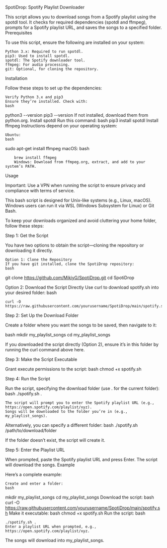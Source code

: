 SpotiDrop: Spotify Playlist Downloader

This script allows you to download songs from a Spotify playlist using the spotdl tool. It checks for required dependencies (spotdl and ffmpeg), prompts for a Spotify playlist URL, and saves the songs to a specified folder.
Prerequisites

To use this script, ensure the following are installed on your system:

    Python 3.x: Required to run spotdl.
    pip3: Used to install spotdl.
    spotdl: The Spotify downloader tool.
    ffmpeg: For audio processing.
    git: Optional, for cloning the repository.

Installation

Follow these steps to set up the dependencies:

    Verify Python 3.x and pip3
    Ensure they’re installed. Check with:
    bash

python3 --version
pip3 --version
If not installed, download them from python.org.
Install spotdl
Run this command:
bash
pip3 install spotdl
Install ffmpeg
Instructions depend on your operating system:

    Ubuntu:
    bash

sudo apt-get install ffmpeg
macOS:
bash

        brew install ffmpeg
        Windows: Download from ffmpeg.org, extract, and add to your system’s PATH.

Usage

Important: Use a VPN when running the script to ensure privacy and compliance with terms of service.

This bash script is designed for Unix-like systems (e.g., Linux, macOS). Windows users can run it via WSL (Windows Subsystem for Linux) or Git Bash.

To keep your downloads organized and avoid cluttering your home folder, follow these steps:

Step 1: Get the Script

You have two options to obtain the script—cloning the repository or downloading it directly.

    Option 1: Clone the Repository
    If you have git installed, clone the SpotiDrop repository:
    bash

git clone https://github.com/MikiyG/SpotiDrop.git
cd SpotiDrop

Option 2: Download the Script Directly
Use curl to download spotify.sh into your desired folder:
bash

    curl -O https://raw.githubusercontent.com/yourusername/SpotiDrop/main/spotify.sh

Step 2: Set Up the Download Folder

Create a folder where you want the songs to be saved, then navigate to it:

bash
mkdir my_playlist_songs
cd my_playlist_songs

If you downloaded the script directly (Option 2), ensure it’s in this folder by running the curl command above here.

Step 3: Make the Script Executable

Grant execute permissions to the script:
bash
chmod +x spotify.sh

Step 4: Run the Script

Run the script, specifying the download folder (use . for the current folder):
bash
./spotify.sh .

    The script will prompt you to enter the Spotify playlist URL (e.g., https://open.spotify.com/playlist/xyz).
    Songs will be downloaded to the folder you’re in (e.g., my_playlist_songs).

Alternatively, you can specify a different folder:
bash
./spotify.sh /path/to/download/folder

If the folder doesn’t exist, the script will create it.

Step 5: Enter the Playlist URL

When prompted, paste the Spotify playlist URL and press Enter. The script will download the songs.
Example

Here’s a complete example:

    Create and enter a folder:
    bash

mkdir my_playlist_songs
cd my_playlist_songs
Download the script:
bash
curl -O https://raw.githubusercontent.com/yourusername/SpotiDrop/main/spotify.sh
Make it executable:
bash
chmod +x spotify.sh
Run the script:
bash

    ./spotify.sh .
    Enter a playlist URL when prompted, e.g., https://open.spotify.com/playlist/xyz.

The songs will download into my_playlist_songs.
